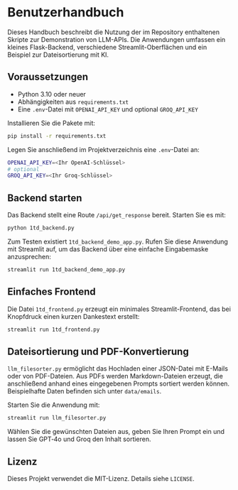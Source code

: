 # Benutzerhandbuch

Dieses Handbuch beschreibt die Nutzung der im Repository enthaltenen Skripte zur Demonstration von LLM-APIs. Die Anwendungen umfassen ein kleines Flask-Backend, verschiedene Streamlit-Oberflächen und ein Beispiel zur Dateisortierung mit KI.

## Voraussetzungen

- Python 3.10 oder neuer
- Abhängigkeiten aus `requirements.txt`
- Eine `.env`-Datei mit `OPENAI_API_KEY` und optional `GROQ_API_KEY`

Installieren Sie die Pakete mit:

```bash
pip install -r requirements.txt
```

Legen Sie anschließend im Projektverzeichnis eine `.env`-Datei an:

```bash
OPENAI_API_KEY=<Ihr OpenAI-Schlüssel>
# optional
GROQ_API_KEY=<Ihr Groq-Schlüssel>
```

## Backend starten

Das Backend stellt eine Route `/api/get_response` bereit. Starten Sie es mit:

```bash
python 1td_backend.py
```

Zum Testen existiert `1td_backend_demo_app.py`. Rufen Sie diese Anwendung mit Streamlit auf, um das Backend über eine einfache Eingabemaske anzusprechen:

```bash
streamlit run 1td_backend_demo_app.py
```

## Einfaches Frontend

Die Datei `1td_frontend.py` erzeugt ein minimales Streamlit-Frontend, das bei Knopfdruck einen kurzen Dankestext erstellt:

```bash
streamlit run 1td_frontend.py
```

## Dateisortierung und PDF-Konvertierung

`llm_filesorter.py` ermöglicht das Hochladen einer JSON-Datei mit E-Mails oder von PDF-Dateien. Aus PDFs werden Markdown-Dateien erzeugt, die anschließend anhand eines eingegebenen Prompts sortiert werden können. Beispielhafte Daten befinden sich unter `data/emails`.

Starten Sie die Anwendung mit:

```bash
streamlit run llm_filesorter.py
```

Wählen Sie die gewünschten Dateien aus, geben Sie Ihren Prompt ein und lassen Sie GPT‑4o und Groq den Inhalt sortieren.

## Lizenz

Dieses Projekt verwendet die MIT-Lizenz. Details siehe `LICENSE`.

